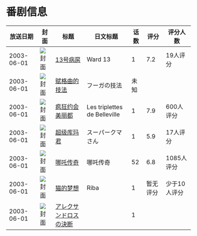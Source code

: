 # 番剧信息

|放送日期|封面|标题|日文标题|话数|评分|评分人数|
|---|---|---|---|---|---|---|
|2003-06-01|![封面](https://lain.bgm.tv/pic/cover/c/d6/54/40198_mv1YM.jpg)|[13号病房](https://bangumi.tv/subject/40198)|Ward 13|1|7.2|19人评分|
|2003-06-01|![封面](https://lain.bgm.tv/pic/cover/c/a3/3a/320204_qqXlK.jpg)|[赋格曲的技法](https://bangumi.tv/subject/320204)|フーガの技法|未知|||
|2003-06-01|![封面](https://lain.bgm.tv/pic/cover/c/56/57/4038_Uju6f.jpg)|[疯狂约会美丽都](https://bangumi.tv/subject/4038)|Les triplettes de Belleville|1|7.9|600人评分|
|2003-06-01|![封面](https://lain.bgm.tv/pic/cover/c/9c/ae/26454_Z5R0u.jpg)|[超级库玛君](https://bangumi.tv/subject/26454)|スーパークマさん|1|5.9|17人评分|
|2003-06-01|![封面](https://lain.bgm.tv/pic/cover/c/82/36/37418_TVEHD.jpg)|[哪吒传奇](https://bangumi.tv/subject/37418)|哪吒传奇|52|6.8|1085人评分|
|2003-06-01|![封面](https://lain.bgm.tv/pic/cover/c/a4/96/117490_NflFs.jpg)|[猫的梦想](https://bangumi.tv/subject/117490)|Riba|1|暂无评分|少于10人评分|
|2003-06-01|![封面](https://lain.bgm.tv/pic/cover/c/2b/ff/220053_3QQ15.jpg)|[アレクサンドロスの決断](https://bangumi.tv/subject/220053)||1|||
